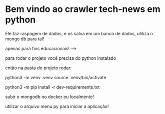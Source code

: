 # Bem vindo ao crawler tech-news em python

Ele faz raspagem de dados,
e os salva em um banco de dados,
utiliza o mongo db para tal!


apenas para fins educacionais!
-->

para rodar o projeto você precisa do python instalado

então na pasta do projeto rodar:
 
 python3 -m venv .venv
 source .venv/bin/activate

 python3 -m pip install -r dev-requirements.txt
 
 subir o mongodb no docker ou localmente!
 
 utilizar o arquivo menu.py para iniciar a aplicação!
 

